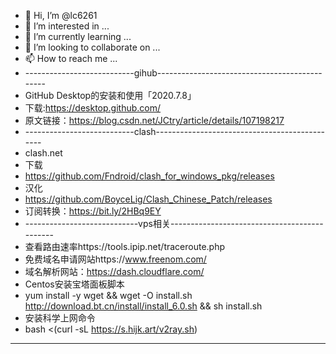 - 👋 Hi, I’m @lc6261
- 👀 I’m interested in ...
- 🌱 I’m currently learning ...
- 💞️ I’m looking to collaborate on ...
- 📫 How to reach me ...
- ---------------------------gihub----------------------------------------------
- GitHub Desktop的安装和使用「2020.7.8」
- 下载:https://desktop.github.com/
- 原文链接：https://blog.csdn.net/JCtry/article/details/107198217
- ---------------------------clash----------------------------------------------
- clash.net
- 下载
- https://github.com/Fndroid/clash_for_windows_pkg/releases
- 汉化
- https://github.com/BoyceLig/Clash_Chinese_Patch/releases
- 订阅转换：https://bit.ly/2HBq9EY
- ----------------------------vps相关---------------------------------------------
- 查看路由速率https://tools.ipip.net/traceroute.php
- 免费域名申请网站https://www.freenom.com/ 
- 域名解析网站：https://dash.cloudflare.com/
- Centos安装宝塔面板脚本
- yum install -y wget && wget -O install.sh http://download.bt.cn/install/install_6.0.sh && sh install.sh
- 安装科学上网命令
- bash <(curl -sL https://s.hijk.art/v2ray.sh)
- -------------------------------------------------------------------------

